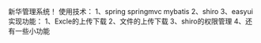 新华管理系统！
使用技术：
	1、spring springmvc mybatis 
	2、shiro
	3、easyui
实现功能：
	1、Excle的上传下载
	2、文件的上传下载
	3、shiro的权限管理
	4、还有一些小功能
	

	
   